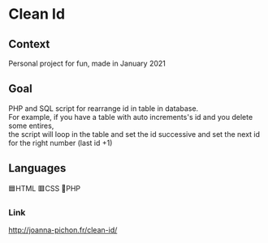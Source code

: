 # Clean Id

## Context
Personal project for fun, made in January 2021 

## Goal
PHP and SQL script for rearrange id in table in database.<br/>
For example, if you have a table with auto increments's id and you delete some entires, <br/>
the script will loop in the table and set the id successive and set the next id for the right number (last id +1)<br/>

## Languages
🟦HTML 🟥CSS 🔵PHP

### Link
http://joanna-pichon.fr/clean-id/
